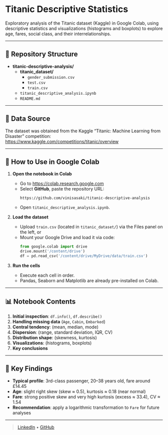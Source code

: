 # Titanic Descriptive Statistics

Exploratory analysis of the Titanic dataset (Kaggle) in Google Colab, using descriptive statistics and visualizations (histograms and boxplots) to explore age, fares, social class, and their interrelationships.

---

## 📁 Repository Structure

- **titanic-descriptive-analysis/**
  - **titanic_dataset/**
    - `gender_submission.csv`
    - `test.csv`
    - `train.csv`
  - `titanic_descriptive_analysis.ipynb`
  - `README.md`

---

## 📖 Data Source

The dataset was obtained from the Kaggle “Titanic: Machine Learning from Disaster” competition:  
https://www.kaggle.com/competitions/titanic/overview

---

## 🚀 How to Use in Google Colab

1. **Open the notebook in Colab**  
   - Go to https://colab.research.google.com  
   - Select **GitHub**, paste the repository URL: 
     ```
     https://github.com/vinisasaki/titanic-descriptive-analysis
     ```  
   - Open `titanic_descriptive_analysis.ipynb`.

2. **Load the dataset**  
   - Upload `train.csv` (located in `titanic_dataset/`) via the Files panel on the left, or
   - Mount your Google Drive and load it via code:
     ```python
     from google.colab import drive
     drive.mount('/content/drive')
     df = pd.read_csv('/content/drive/MyDrive/data/train.csv')
     ```

3. **Run the cells**  
   - Execute each cell in order.
   - Pandas, Seaborn and Matplotlib are already pre-installed on Colab.

---

## 📊 Notebook Contents

1. **Initial inspection**: `df.info()`, `df.describe()`  
2. **Handling missing data** (`Age`, `Cabin`, `Embarked`)  
3. **Central tendency**: (mean, median, mode) 
4. **Dispersion**: (range, standard deviation, IQR, CV)
5. **Distribution shape**: (skewness, kurtosis)
6. **Visualizations**: (histograms, boxplots) 
7. **Key conclusions**  

---

## 📝 Key Findings

- **Typical profile**: 3rd-class passenger, 20–38 years old, fare around £14.45
- **Age**: slight right skew (skew ≈ 0.5), kurtosis ≈ 0.18 (near normal)  
- **Fare**: strong positive skew and very high kurtosis (excess ≈ 33.4), CV ≈ 1.54
- **Recommendation**: apply a logarithmic transformation to `Fare` for future analyses

---

>  
> [LinkedIn](https://www.linkedin.com/in/vinicius-sasaki) • [GitHub](https://github.com/vinisasaki)  
